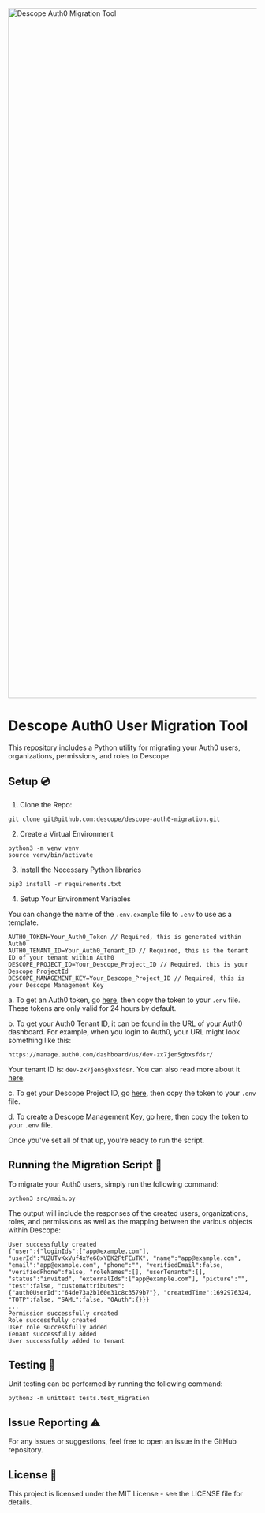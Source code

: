 <img width="1400" alt="Descope Auth0 Migration Tool" src="https://github.com/descope/descope-auth0-migration/assets/32936811/992ee6e4-682c-4659-b333-f1d32c16258f">

# Descope Auth0 User Migration Tool

This repository includes a Python utility for migrating your Auth0 users, organizations, permissions, and roles to Descope.

## Setup 💿

1. Clone the Repo:

```
git clone git@github.com:descope/descope-auth0-migration.git
```

2. Create a Virtual Environment

```
python3 -m venv venv
source venv/bin/activate
```

3. Install the Necessary Python libraries

```
pip3 install -r requirements.txt
```

4. Setup Your Environment Variables

You can change the name of the `.env.example` file to `.env` to use as a template.

```
AUTH0_TOKEN=Your_Auth0_Token // Required, this is generated within Auth0
AUTH0_TENANT_ID=Your_Auth0_Tenant_ID // Required, this is the tenant ID of your tenant within Auth0
DESCOPE_PROJECT_ID=Your_Descope_Project_ID // Required, this is your Descope ProjectId
DESCOPE_MANAGEMENT_KEY=Your_Descope_Project_ID // Required, this is your Descope Management Key

```

a. To get an Auth0 token, go [here](https://manage.auth0.com/#/apis/management/explorer), then copy the token to your
`.env` file. These tokens are only valid for 24 hours by default.

b. To get your Auth0 Tenant ID, it can be found in the URL of your Auth0 dashboard. For example, when you login to Auth0, your URL might look something like this:

```
https://manage.auth0.com/dashboard/us/dev-zx7jen5gbxsfdsr/
```

Your tenant ID is: `dev-zx7jen5gbxsfdsr`. You can also read more about it [here](https://auth0.com/docs/get-started/tenant-settings/find-your-tenant-name-or-tenant-id).

c. To get your Descope Project ID, go [here](https://app.descope.com/settings/project), then copy the token to your
`.env` file.

d. To create a Descope Management Key, go [here](https://app.descope.com/settings/company/managementkeys), then copy
the token to your `.env` file.

Once you've set all of that up, you're ready to run the script.

## Running the Migration Script 🚀

To migrate your Auth0 users, simply run the following command:

```
python3 src/main.py
```

The output will include the responses of the created users, organizations, roles, and permissions as well as the mapping between the various objects within Descope:

```
User successfully created
{"user":{"loginIds":["app@example.com"], "userId":"U2UTvKxVuf4xYe68xYBK2FtFEuTK", "name":"app@example.com", "email":"app@example.com", "phone":"", "verifiedEmail":false, "verifiedPhone":false, "roleNames":[], "userTenants":[], "status":"invited", "externalIds":["app@example.com"], "picture":"", "test":false, "customAttributes":{"auth0UserId":"64de73a2b160e31c8c3579b7"}, "createdTime":1692976324, "TOTP":false, "SAML":false, "OAuth":{}}}
...
Permission successfully created
Role successfully created
User role successfully added
Tenant successfully added
User successfully added to tenant
```

## Testing 🧪

Unit testing can be performed by running the following command:

```
python3 -m unittest tests.test_migration
```

## Issue Reporting ⚠️

For any issues or suggestions, feel free to open an issue in the GitHub repository.

## License 📜

This project is licensed under the MIT License - see the LICENSE file for details.
